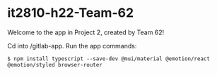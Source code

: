# it2810-h22-Team-62
Welcome to the app in Project 2, created by Team 62!


Cd into /gitlab-app. Run the app commands:

    $ npm install typescript --save-dev @mui/material @emotion/react @emotion/styled browser-router
